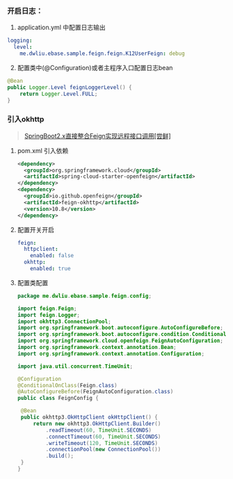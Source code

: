 

### 开启日志：
1. application.yml 中配置日志输出
```yml
logging:
  level:
    me.dwliu.ebase.sample.feign.feign.K12UserFeign: debug
```

2. 配置类中(@Configuration)或者主程序入口配置日志bean

```java
@Bean
public Logger.Level feignLoggerLevel() {
    return Logger.Level.FULL;
}

```



### 引入okhttp

> [SpringBoot2.x直接整合Feign实现远程接口调用[尝鲜]](http://wuwenliang.net/2019/07/24/SpringBoot2.x直接整合Feign实现远程接口调用[尝鲜]/)

1. pom.xml 引入依赖

   ```xml
   <dependency>
     <groupId>org.springframework.cloud</groupId>
     <artifactId>spring-cloud-starter-openfeign</artifactId>
   </dependency>
   <dependency>
     <groupId>io.github.openfeign</groupId>
     <artifactId>feign-okhttp</artifactId>
     <version>10.8</version>
   </dependency>
   ```

   

2. 配置开关开启

   ```yml
   feign:
     httpclient:
       enabled: false
     okhttp:
       enabled: true
   ```

   

3. 配置类配置

   ```java
   package me.dwliu.ebase.sample.feign.config;
   
   import feign.Feign;
   import feign.Logger;
   import okhttp3.ConnectionPool;
   import org.springframework.boot.autoconfigure.AutoConfigureBefore;
   import org.springframework.boot.autoconfigure.condition.ConditionalOnClass;
   import org.springframework.cloud.openfeign.FeignAutoConfiguration;
   import org.springframework.context.annotation.Bean;
   import org.springframework.context.annotation.Configuration;
   
   import java.util.concurrent.TimeUnit;
   
   @Configuration
   @ConditionalOnClass(Feign.class)
   @AutoConfigureBefore(FeignAutoConfiguration.class)
   public class FeignConfig {
   
   	@Bean
   	public okhttp3.OkHttpClient okHttpClient() {
   		return new okhttp3.OkHttpClient.Builder()
   			.readTimeout(60, TimeUnit.SECONDS)
   			.connectTimeout(60, TimeUnit.SECONDS)
   			.writeTimeout(120, TimeUnit.SECONDS)
   			.connectionPool(new ConnectionPool())
   			.build();
   	}
   }
   
   ```

   

